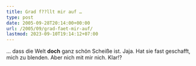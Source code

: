 ```yaml
---
title: Grad f??llt mir auf …
type: post
date: 2005-09-28T20:14:00+00:00
url: /2005/09/grad-faet-mir-auf/
lastmod: 2023-09-10T19:14:12+07:00
---
```

... dass die Welt **doch** ganz schön Scheiße ist. Jaja. Hat sie fast geschafft, mich zu blenden. Aber nich mit mir nich. Klar!?
